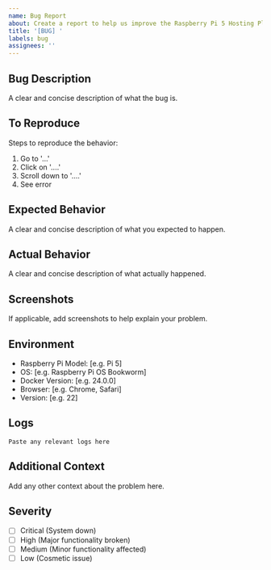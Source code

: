 ```yaml
---
name: Bug Report
about: Create a report to help us improve the Raspberry Pi 5 Hosting Platform
title: '[BUG] '
labels: bug
assignees: ''
---
```


## Bug Description
A clear and concise description of what the bug is.

## To Reproduce
Steps to reproduce the behavior:
1. Go to '...'
2. Click on '....'
3. Scroll down to '....'
4. See error

## Expected Behavior
A clear and concise description of what you expected to happen.

## Actual Behavior
A clear and concise description of what actually happened.

## Screenshots
If applicable, add screenshots to help explain your problem.

## Environment
- Raspberry Pi Model: [e.g. Pi 5]
- OS: [e.g. Raspberry Pi OS Bookworm]
- Docker Version: [e.g. 24.0.0]
- Browser: [e.g. Chrome, Safari]
- Version: [e.g. 22]

## Logs
```
Paste any relevant logs here
```

## Additional Context
Add any other context about the problem here.

## Severity
- [ ] Critical (System down)
- [ ] High (Major functionality broken)
- [ ] Medium (Minor functionality affected)
- [ ] Low (Cosmetic issue)